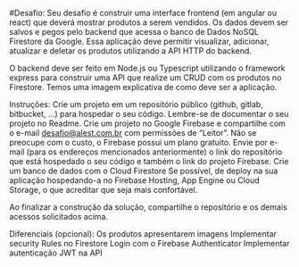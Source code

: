 #Desafio:
Seu desafio é construir uma interface frontend (em angular ou react) que deverá mostrar produtos a serem vendidos. Os dados devem ser salvos e pegos pelo backend que acessa o banco de Dados NoSQL Firestore da Google. Essa aplicação deve permitir visualizar, adicionar, atualizar e deletar os produtos utilizando a API HTTP do backend.

O backend deve ser feito em Node.js ou Typescript utilizando o framework express para construir uma API que realize um CRUD com os produtos no Firestore. Temos uma imagem explicativa de como deve ser a aplicação.

Instruções:
Crie um projeto em um repositório público (github, gitlab, bitbucket, ...) para hospedar o seu código. Lembre-se de documentar o seu projeto no Readme.
Crie um projeto no Google Firebase e compartilhe com o e-mail desafio@alest.com.br com permissões de “Leitor”. Não se preocupe com o custo, o Firebase possui um plano gratuito. 
Envie por e-mail (para os endereços mencionados anteriormente) o link do repositório que está hospedado o seu código e também o link do projeto Firebase.
Crie um banco de dados com o Cloud Firestore
Se possível, de deploy na sua aplicação hospedando-a no Firebase Hosting, App Engine ou Cloud Storage, o que acreditar que seja mais confortável.  

Ao finalizar a construção da solução, compartilhe o repositório e os demais acessos solicitados acima. 

Diferenciais (opcional):
Os produtos apresentarem imagens
Implementar security Rules no Firestore
Login com o Firebase Authenticator
Implementar autenticação JWT na API

